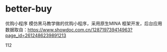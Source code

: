 # better-buy
优购小程序
模仿黑马教学做的优购小程序，采用原生MINA 框架开发，后台应用数据取自：https://www.showdoc.com.cn/128719739414963?page_id=2612486239891213

112